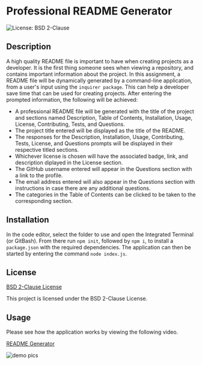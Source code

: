 # Professional README Generator
![License: BSD 2-Clause](https://img.shields.io/badge/License-BSD%202--Clause-orange.svg)

## Description
A high quality README file is important to have when creating projects as a developer. It is the first thing someone sees when viewing a repository, and contains important information about the project. In this assignment, a README file will be dynamically generated by a command-line application, from a user's input using the `inquirer package`. This can help a developer save time that can be used for creating projects. After entering the prompted information, the following will be achieved:
- A professional README file will be generated with the title of the project and sections named Description, Table of Contents, Installation, Usage, License, Contributing, Tests, and Questions.
- The project title entered will be displayed as the title of the README.
- The responses for the Description, Installation, Usage, Contributing, Tests, License, and Questions prompts will be displayed in their respective titled sections.
- Whichever license is chosen will have the associated badge, link, and description diplayed in the License section. 
- The GitHub username entered will appear in the Questions section with a link to the profile.
- The email address entered will also appear in the Questions section with instructions in case there are any additional questions.
- The categories in the Table of Contents can be clicked to be taken to the corresponding section.

## Installation
In the code editor, select the folder to use and open the Integrated Terminal (or GitBash). From there run `npm init`, followed by `npm i`, to install a `package.json` with the required dependencies. The application can then be started by entering the command `node index.js`.

## License
[BSD 2-Clause License](https://opensource.org/licenses/BSD-2-Clause)

This project is licensed under the BSD 2-Clause License.

## Usage
Please see how the application works by viewing the following video.

[README Generator](https:www.url.com)

![demo pics](images.jpg)